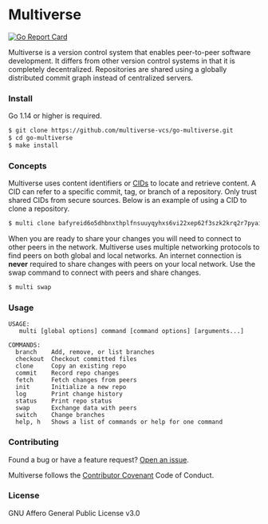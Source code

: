 # Multiverse

[![Go Report Card](https://goreportcard.com/badge/github.com/multiverse-vcs/go-multiverse)](https://goreportcard.com/report/github.com/multiverse-vcs/go-multiverse)

Multiverse is a version control system that enables peer-to-peer software development.
It differs from other version control systems in that it is completely decentralized.
Repositories are shared using a globally distributed commit graph instead of centralized servers.

### Install

Go 1.14 or higher is required.

```bash
$ git clone https://github.com/multiverse-vcs/go-multiverse.git
$ cd go-multiverse
$ make install
```

### Concepts

Multiverse uses content identifiers or [CIDs](https://docs.ipfs.io/concepts/content-addressing/#identifier-formats) to locate and retrieve content.
A CID can refer to a specific commit, tag, or branch of a repository. Only trust shared CIDs from secure sources.
Below is an example of using a CID to clone a repository.

```bash
$ multi clone bafyreid6o5dhbnxthplfnsuuyqyhxs6vi22xep62f3szk2krq2r7pyaiim project
```

When you are ready to share your changes you will need to connect to other peers in the network.
Multiverse uses multiple networking protocols to find peers on both global and local networks.
An internet connection is **never** required to share changes with peers on your local network.
Use the swap command to connect with peers and share changes.

```bash
$ multi swap
```

### Usage

```
USAGE:
   multi [global options] command [command options] [arguments...]

COMMANDS:
  branch    Add, remove, or list branches
  checkout  Checkout committed files
  clone     Copy an existing repo
  commit    Record repo changes
  fetch     Fetch changes from peers
  init      Initialize a new repo
  log       Print change history
  status    Print repo status
  swap      Exchange data with peers
  switch    Change branches
  help, h   Shows a list of commands or help for one command
```

### Contributing

Found a bug or have a feature request? [Open an issue](https://github.com/multiverse-vcs/go-multiverse/issues/new).

Multiverse follows the [Contributor Covenant](https://contributor-covenant.org/version/2/0/code_of_conduct/) Code of Conduct.

### License

GNU Affero General Public License v3.0
